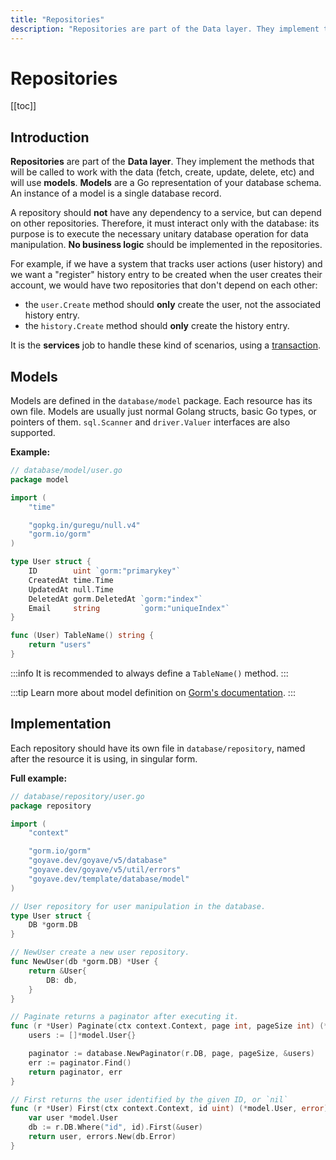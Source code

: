 ```yaml
---
title: "Repositories"
description: "Repositories are part of the Data layer. They implement the methods that will be called to work with the data (fetch, create, update, delete, etc)"
---
```


# Repositories

[[toc]]

## Introduction

**Repositories** are part of the  **Data layer**. They implement the methods that will be called to work with the data (fetch, create, update, delete, etc) and will use **models**. **Models** are a Go representation of your database schema. An instance of a model is a single database record.

A repository should **not** have any dependency to a service, but can depend on other repositories. Therefore, it must interact only with the database: its purpose is to execute the necessary unitary database operation for data manipulation. **No business logic** should be implemented in the repositories.

For example, if we have a system that tracks user actions (user history) and we want a "register" history entry to be created when the user creates their account, we would have two repositories that don't depend on each other:
- the `user.Create` method should **only** create the user, not the associated history entry.
- the `history.Create` method should **only** create the history entry.

It is the **services** job to handle these kind of scenarios, using a [transaction](/advanced/transactions.html).

## Models

Models are defined in the `database/model` package. Each resource has its own file. Models are usually just normal Golang structs, basic Go types, or pointers of them. `sql.Scanner` and `driver.Valuer` interfaces are also supported.

**Example:**
```go
// database/model/user.go
package model

import (
	"time"

	"gopkg.in/guregu/null.v4"
	"gorm.io/gorm"
)

type User struct {
	ID        uint `gorm:"primarykey"`
	CreatedAt time.Time
	UpdatedAt null.Time
	DeletedAt gorm.DeletedAt `gorm:"index"`
	Email     string         `gorm:"uniqueIndex"`
}

func (User) TableName() string {
	return "users"
}
```
:::info
It is recommended to always define a `TableName()` method.
:::

:::tip
Learn more about model definition on [Gorm's documentation](https://gorm.io/docs/models.html).
:::

## Implementation

Each repository should have its own file in `database/repository`, named after the resource it is using, in singular form.

**Full example:**
```go
// database/repository/user.go
package repository

import (
	"context"

	"gorm.io/gorm"
	"goyave.dev/goyave/v5/database"
	"goyave.dev/goyave/v5/util/errors"
	"goyave.dev/template/database/model"
)

// User repository for user manipulation in the database.
type User struct {
	DB *gorm.DB
}

// NewUser create a new user repository.
func NewUser(db *gorm.DB) *User {
	return &User{
		DB: db,
	}
}

// Paginate returns a paginator after executing it.
func (r *User) Paginate(ctx context.Context, page int, pageSize int) (*database.Paginator[*model.User], error) {
	users := []*model.User{}

	paginator := database.NewPaginator(r.DB, page, pageSize, &users)
	err := paginator.Find()
	return paginator, err
}

// First returns the user identified by the given ID, or `nil`
func (r *User) First(ctx context.Context, id uint) (*model.User, error) {
	var user *model.User
	db := r.DB.Where("id", id).First(&user)
	return user, errors.New(db.Error)
}

```
